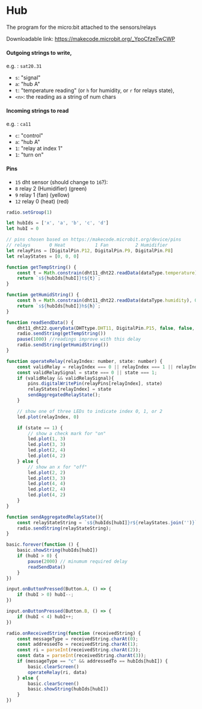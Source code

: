 # Hub

The program for the micro:bit attached to the sensors/relays

Downloadable link: https://makecode.microbit.org/_YpoCfzeTwCWP

#### Outgoing strings to write,
e.g. : `sat20.31`
- `s`: "signal"
- `a`: "hub A"
- `t`: "temperature reading" (or `h` for humidity, or `r` for relays state),
- `<n>`: the reading as a string of num chars

#### Incoming strings to read
e.g. : `ca11`
- `c`: "control"
- `a`: "hub A"
- `1`: "relay at index 1"
- `1`: "turn on"

#### Pins
- `15`    dht sensor (should change to `16`?):
- `8`     relay 2 (Humidifier) (green)
- `9`     relay 1 (fan) (yellow)
- `12`    relay 0 (heat) (red)

```js
radio.setGroup(1)

let hubIds = ['x', 'a', 'b', 'c', 'd']
let hubI = 0

// pins chosen based on https://makecode.microbit.org/device/pins
// relays       0 Heat           1 Fan          2 Humidifier
let relayPins = [DigitalPin.P12, DigitalPin.P9, DigitalPin.P8]
let relayStates = [0, 0, 0]

function getTempString() {
    const t = Math.constrain(dht11_dht22.readData(dataType.temperature), 0, 100);
    return `s${hubIds[hubI]}t${t}`;
}

function getHumidString() {
    const h = Math.constrain(dht11_dht22.readData(dataType.humidity), 0, 100);
    return `s${hubIds[hubI]}h${h}`;
}

function readSendData() {
    dht11_dht22.queryData(DHTtype.DHT11, DigitalPin.P15, false, false, false)
    radio.sendString(getTempString())
    pause(1000) //readings improve with this delay
    radio.sendString(getHumidString())
}

function operateRelay(relayIndex: number, state: number) {
    const validRelay = relayIndex === 0 || relayIndex === 1 || relayIndex === 2;
    const validRelaySignal = state === 0 || state === 1;
    if (validRelay && validRelaySignal){
        pins.digitalWritePin(relayPins[relayIndex], state)
        relayStates[relayIndex] = state
        sendAggregatedRelayState();
    }

    // show one of three LEDs to indicate index 0, 1, or 2
    led.plot(relayIndex, 0)

    if (state == 1) {
        // show a check mark for "on"
        led.plot(1, 3)
        led.plot(3, 3)
        led.plot(2, 4)
        led.plot(4, 2)
    } else {
        // show an x for "off"
        led.plot(2, 2)
        led.plot(3, 3)
        led.plot(4, 4)
        led.plot(2, 4)
        led.plot(4, 2)
    }
}

function sendAggregatedRelayState(){
    const relayStateString = `s${hubIds[hubI]}r${relayStates.join('')}`;
    radio.sendString(relayStateString);
}

basic.forever(function () {
    basic.showString(hubIds[hubI])
    if (hubI > 0) {
        pause(2000) // minumum required delay
        readSendData()
    }
})

input.onButtonPressed(Button.A, () => {
    if (hubI > 0) hubI--;
})

input.onButtonPressed(Button.B, () => {
    if (hubI < 4) hubI++;
})

radio.onReceivedString(function (receivedString) {
    const messageType = receivedString.charAt(0);
    const addressedTo = receivedString.charAt(1);
    const ri = parseInt(receivedString.charAt(2));
    const data = parseInt(receivedString.charAt(3));
    if (messageType == "c" && addressedTo == hubIds[hubI]) {
        basic.clearScreen()
        operateRelay(ri, data)
    } else {
        basic.clearScreen()
        basic.showString(hubIds[hubI])
    }
})

```